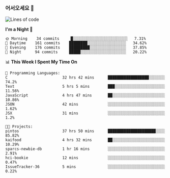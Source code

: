 ### 어서오세요 👋

<!--START_SECTION:waka-->
![Lines of code](https://img.shields.io/badge/From%20Hello%20World%20I%27ve%20Written-462768%20lines%20of%20code-blue)

**I'm a Night 🦉** 

```text
🌞 Morning    34 commits     █░░░░░░░░░░░░░░░░░░░░░░░░   7.31% 
🌆 Daytime    161 commits    ████████░░░░░░░░░░░░░░░░░   34.62% 
🌃 Evening    176 commits    █████████░░░░░░░░░░░░░░░░   37.85% 
🌙 Night      94 commits     █████░░░░░░░░░░░░░░░░░░░░   20.22%

```


📊 **This Week I Spent My Time On** 

```text
💬 Programming Languages: 
C                        32 hrs 42 mins      ██████████████████░░░░░░░   74.2% 
Text                     5 hrs 5 mins        ███░░░░░░░░░░░░░░░░░░░░░░   11.56% 
JavaScript               4 hrs 47 mins       ██░░░░░░░░░░░░░░░░░░░░░░░   10.86% 
JSON                     42 mins             ░░░░░░░░░░░░░░░░░░░░░░░░░   1.62% 
JSX                      31 mins             ░░░░░░░░░░░░░░░░░░░░░░░░░   1.2%

🐱‍💻 Projects: 
pintos                   37 hrs 50 mins      █████████████████████░░░░   85.82% 
kaifood                  4 hrs 32 mins       ██░░░░░░░░░░░░░░░░░░░░░░░   10.29% 
sparcs-newbie-db         1 hr 16 mins        ░░░░░░░░░░░░░░░░░░░░░░░░░   2.91% 
hci-bookie               12 mins             ░░░░░░░░░░░░░░░░░░░░░░░░░   0.47% 
IssueTracker-36          5 mins              ░░░░░░░░░░░░░░░░░░░░░░░░░   0.22%

```


<!--END_SECTION:waka-->
